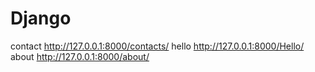 #  Django
contact http://127.0.0.1:8000/contacts/
hello http://127.0.0.1:8000/Hello/
about http://127.0.0.1:8000/about/
